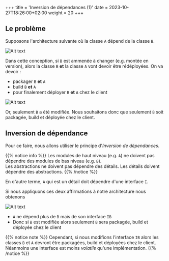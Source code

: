 +++
title = 'Inversion de dépendances (1)'
date = 2023-10-27T18:26:00+02:00
weight = 20
+++

## Le problème
Supposons l'architecture suivante où la classe `A` dépend de la classe `B`.

![Alt text](../../images/DI1-1.png)

Dans cette conception, si `B` est ammenée à changer (e.g. montée en version), alors la classe `B` **et** la classe `A` vont devoir être rédéployées.
On va devoir :
- packager `B` **et** `A`
- build `B` **et** `A`
- pour finalement déployer `B` **et** `A` chez le client    

![Alt text](../../images/DI1-2.png)

Or, seulement `B` a été modifiée. Nous souhaitons donc que seulement `B` soit packagée, build et déployée chez le client.

## Inversion de dépendance
Pour ce faire, nous allons utiliser le principe d'*Inversion de dépendances*.

{{% notice info %}}
Les modules de haut niveau (e.g. `A`) ne doivent pas dépendre des modules de bas niveau (e.g. `B`).  
Les abstractions ne doivent pas dépendre des détails. Les détails doivent dépendre des abstractions.
{{% /notice %}} 

En d'autre terme, `A` qui est un détail doit dépendre d'une interface `I`.

Si nous appliquons ces deux affirmations à notre architecture nous obtenons 

![Alt text](../../images/DI1-3.png)

- `A` ne dépend plus de `B` mais de son interface `IB`
- Donc si `B` est modifiée alors seulement `B` sera packagée, build et déployée chez le client

{{% notice note %}}
Cependant, si nous modifions l'interface `IB` alors les classes `B` et `A` devront être packagées, build et déployées chez le client. Néanmoins une interface est moins *volatile* qu'une implémentation.
{{% /notice %}} 

